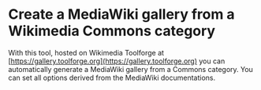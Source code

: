 # Create a MediaWiki gallery from a Wikimedia Commons category

With this tool, hosted on Wikimedia Toolforge at [https://gallery.toolforge.org](https://gallery.toolforge.org) you can automatically generate a MediaWiki gallery from a Commons category. You can set all options derived from the MediaWiki documentations.
